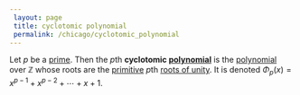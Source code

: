```yaml
---
 layout: page
 title: cyclotomic polynomial
 permalink: /chicago/cyclotomic_polynomial
---
```

Let $p$ be a [prime](https://mathgloss.github.io/MathGloss/chicago/prime_number). Then the $p$th **cyclotomic [polynomial](https://mathgloss.github.io/MathGloss/chicago/polynomial_ring)** is the [polynomial](https://mathgloss.github.io/MathGloss/chicago/polynomial_ring) over $\mathbb Z$ whose roots are the [primitive](https://mathgloss.github.io/MathGloss/chicago/primitive_root_of_unity) $p$th [roots of unity](https://mathgloss.github.io/MathGloss/chicago/root_of_unity). It is denoted $\Phi_p (x) = x^{p-1} + x^{p-2} + \cdots + x + 1$. 